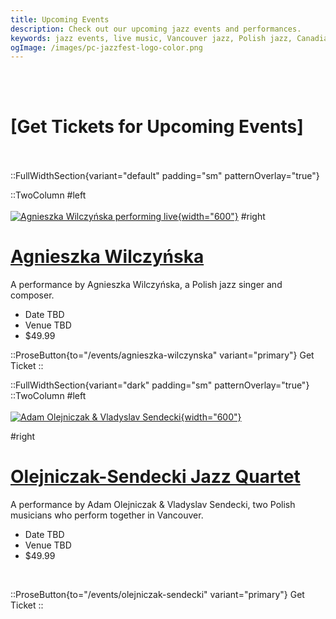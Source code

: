 ```yaml
---
title: Upcoming Events
description: Check out our upcoming jazz events and performances.
keywords: jazz events, live music, Vancouver jazz, Polish jazz, Canadian jazz
ogImage: /images/pc-jazzfest-logo-color.png
---
```


<br><br>

# [<span class="text-5xl text-primary-100">Get Tickets for Upcoming Events</span>]

<br><br>
::FullWidthSection{variant="default" padding="sm" patternOverlay="true"}

::TwoColumn
#left
<br></br>
[![Agnieszka Wilczyńska performing live](/images/events/agnieszka-wilczynska-2025/wilczynska.jpg){width="600"}](/events/agnieszka-wilczynska)
#right

# [Agnieszka Wilczyńska](/events/agnieszka-wilczynska)

A performance by Agnieszka Wilczyńska, a Polish jazz singer and composer.

- Date TBD
- Venue TBD
- $49.99
  <br>

::ProseButton{to="/events/agnieszka-wilczynska" variant="primary"}
Get Ticket
::

::FullWidthSection{variant="dark" padding="sm" patternOverlay="true"}
::TwoColumn
#left
<br></br>
[![Adam Olejniczak & Vladyslav Sendecki](/images/events/olejniczak-sendecki/olejniczak-sendecki.jpg){width="600"}](/events/olejniczak-sendecki)

#right

# [Olejniczak-Sendecki Jazz Quartet](/events/olejniczak-sendecki)

A performance by Adam Olejniczak & Vladyslav Sendecki, two Polish musicians who perform together in Vancouver.

- Date TBD
- Venue TBD
- $49.99

<br>

::ProseButton{to="/events/olejniczak-sendecki" variant="primary"}
Get Ticket
::
